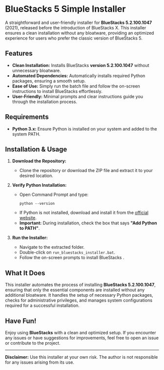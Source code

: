 # BlueStacks 5 Simple Installer

A straightforward and user-friendly installer for **BlueStacks 5.2.100.1047** (2021), released before the introduction of BlueStacks X. This installer ensures a clean installation without any bloatware, providing an optimized experience for users who prefer the classic version of BlueStacks 5.

## Features

- **Clean Installation:** Installs BlueStacks **version 5.2.100.1047** without unnecessary bloatware.
- **Automated Dependencies:** Automatically installs required Python packages, ensuring a smooth setup.
- **Ease of Use:** Simply run the batch file and follow the on-screen instructions to install BlueStacks effortlessly.
- **User-Friendly:** Minimal prompts and clear instructions guide you through the installation process.

## Requirements

- **Python 3.x:** Ensure Python is installed on your system and added to the system PATH.

## Installation & Usage

1. **Download the Repository:**
   
   - Clone the repository or download the ZIP file and extract it to your desired location.

2. **Verify Python Installation:**
   
   - Open Command Prompt and type:
     ```
     python --version
     ```
   - If Python is not installed, download and install it from the [official website](https://www.python.org/downloads/).
   - **Important:** During installation, check the box that says **"Add Python to PATH"**.

3. **Run the Installer:**
   
   - Navigate to the extracted folder.
   - Double-click on `run_bluestacks_installer.bat`.
   - Follow the on-screen prompts to install BlueStacks .

## What It Does

This installer automates the process of installing **BlueStacks 5.2.100.1047**, ensuring that only the essential components are installed without any additional bloatware. It handles the setup of necessary Python packages, checks for administrative privileges, and manages system configurations required for a successful installation.

## Have Fun!

Enjoy using **BlueStacks** with a clean and optimized setup. If you encounter any issues or have suggestions for improvements, feel free to open an issue or contribute to the project.

---

**Disclaimer:** Use this installer at your own risk. The author is not responsible for any issues arising from its use.
